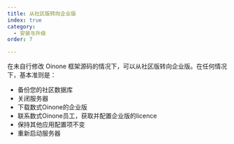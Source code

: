 ```yaml
---
title: 从社区版转向企业版
index: true
category:
  - 安装与升级
order: 7

---
```

在未自行修改 Oinone 框架源码的情况下，可以从社区版转向企业版。在任何情况下，基本准则是：
+ 备份您的社区数据库
+ 关闭服务器
+ 下载数式Oinone的企业版
+ 联系数式Oinone员工，获取并配置企业版的licence
+ 保持其他应用配置项不变
+ 重新启动服务器